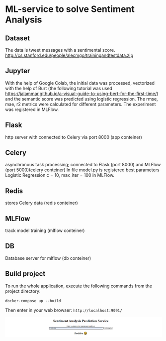 # ML-service to solve Sentiment Analysis

## Dataset 
The data is tweet messages with a sentimental score.
http://cs.stanford.edu/people/alecmgo/trainingandtestdata.zip

## Jupyter
With the help of Google Colab, the initial data was processed, vectorized with the help of Burt (the following tutorial was used https://jalammar.github.io/a-visual-guide-to-using-bert-for-the-first-time/) and the semantic score was predicted using logistic regression. The rmse, mae, r2 metrics were calculated for different parameters. The experiment was registered in MLFlow.

## Flask
http server with connected to Celery via port 8000 (app conteiner)


## Celery
asynchronous task processing; connected to Flask (port 8000) and MLFlow (port 5000)(celery conteiner)
In file model.py is registered best parameters Logistic Regression c = 10, max_iter = 100 in MLFlow.


## Redis
stores Celery data (redis conteiner)

## MLFlow
track model training (mlflow conteiner)

## DB
Database server for mlflow (db conteiner)


## Build project

To run the whole application, execute the following commands from the project directory: 
 
 ```
 docker-compose up --build
 ```
 
 Then enter in your web browser:  `http://localhost:9091/`

<p align="center">
  <img src="predict.png" width="1500" title="example">
</p>
